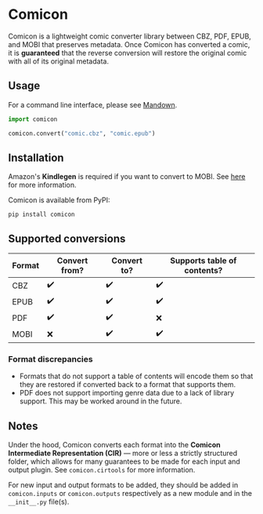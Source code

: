# Comicon

Comicon is a lightweight comic converter library between CBZ, PDF, EPUB, and MOBI that preserves metadata. Once Comicon has converted a comic, it is **guaranteed** that the reverse conversion will restore the original comic with all of its original metadata.

## Usage

For a command line interface, please see [Mandown](https://github.com/potatoeggy/mandown).

```python
import comicon

comicon.convert("comic.cbz", "comic.epub")
```

## Installation

Amazon's **Kindlegen** is required if you want to convert to MOBI. See [here](https://github.com/ciromattia/kcc/issues/371) for more information.

Comicon is available from PyPI:

```
pip install comicon
```

## Supported conversions

| Format | Convert from?      | Convert to?        | Supports table of contents? |
| ------ | ------------------ | ------------------ | --------------------------- |
| CBZ    | :heavy_check_mark: | :heavy_check_mark: | :heavy_check_mark:          |
| EPUB   | :heavy_check_mark: | :heavy_check_mark: | :heavy_check_mark:          |
| PDF    | :heavy_check_mark: | :heavy_check_mark: | :x:                         |
| MOBI   | :x:                | :heavy_check_mark: | :heavy_check_mark:          |

### Format discrepancies

- Formats that do not support a table of contents will encode them so that they are restored if converted back to a format that supports them.
- PDF does not support importing genre data due to a lack of library support. This may be worked around in the future.

## Notes

Under the hood, Comicon converts each format into the **Comicon Intermediate Representation (CIR)** — more or less a strictly structured folder, which allows for many guarantees to be made for each input and output plugin. See `comicon.cirtools` for more information.

For new input and output formats to be added, they should be added in `comicon.inputs` or `comicon.outputs` respectively as a new module and in the `__init__.py` file(s).

